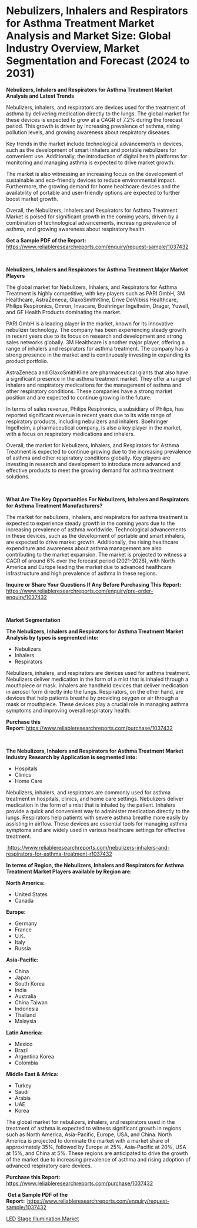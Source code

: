 <p><h1>Nebulizers, Inhalers and Respirators for Asthma Treatment Market Analysis and Market Size: Global Industry Overview, Market Segmentation and Forecast (2024 to 2031)</h1></p><p><strong>Nebulizers, Inhalers and Respirators for Asthma Treatment Market Analysis and Latest Trends</strong></p>
<p><p>Nebulizers, inhalers, and respirators are devices used for the treatment of asthma by delivering medication directly to the lungs. The global market for these devices is expected to grow at a CAGR of 7.2% during the forecast period. This growth is driven by increasing prevalence of asthma, rising pollution levels, and growing awareness about respiratory diseases.</p><p>Key trends in the market include technological advancements in devices, such as the development of smart inhalers and portable nebulizers for convenient use. Additionally, the introduction of digital health platforms for monitoring and managing asthma is expected to drive market growth. </p><p>The market is also witnessing an increasing focus on the development of sustainable and eco-friendly devices to reduce environmental impact. Furthermore, the growing demand for home healthcare devices and the availability of portable and user-friendly options are expected to further boost market growth.</p><p>Overall, the Nebulizers, Inhalers and Respirators for Asthma Treatment Market is poised for significant growth in the coming years, driven by a combination of technological advancements, increasing prevalence of asthma, and growing awareness about respiratory health.</p></p>
<p><strong>Get a Sample PDF of the Report:&nbsp;</strong> <a href="https://www.reliableresearchreports.com/enquiry/request-sample/1037432">https://www.reliableresearchreports.com/enquiry/request-sample/1037432</a></p>
<p>&nbsp;</p>
<p><strong>Nebulizers, Inhalers and Respirators for Asthma Treatment Major Market Players</strong></p>
<p><p>The global market for Nebulizers, Inhalers, and Respirators for Asthma Treatment is highly competitive, with key players such as PARI GmbH, 3M Healthcare, AstraZeneca, GlaxoSmithKline, Drive DeVilbiss Healthcare, Philips Respironics, Omron, Invacare, Boehringer Ingelheim, Drager, Yuwell, and GF Health Products dominating the market.</p><p>PARI GmbH is a leading player in the market, known for its innovative nebulizer technology. The company has been experiencing steady growth in recent years due to its focus on research and development and strong sales networks globally. 3M Healthcare is another major player, offering a range of inhalers and respirators for asthma treatment. The company has a strong presence in the market and is continuously investing in expanding its product portfolio.</p><p>AstraZeneca and GlaxoSmithKline are pharmaceutical giants that also have a significant presence in the asthma treatment market. They offer a range of inhalers and respiratory medications for the management of asthma and other respiratory conditions. These companies have a strong market position and are expected to continue growing in the future.</p><p>In terms of sales revenue, Philips Respironics, a subsidiary of Philips, has reported significant revenue in recent years due to its wide range of respiratory products, including nebulizers and inhalers. Boehringer Ingelheim, a pharmaceutical company, is also a key player in the market, with a focus on respiratory medications and inhalers.</p><p>Overall, the market for Nebulizers, Inhalers, and Respirators for Asthma Treatment is expected to continue growing due to the increasing prevalence of asthma and other respiratory conditions globally. Key players are investing in research and development to introduce more advanced and effective products to meet the growing demand for asthma treatment solutions.</p></p>
<p>&nbsp;</p>
<p><strong>What Are The Key Opportunities For Nebulizers, Inhalers and Respirators for Asthma Treatment Manufacturers?</strong></p>
<p><p>The market for nebulizers, inhalers, and respirators for asthma treatment is expected to experience steady growth in the coming years due to the increasing prevalence of asthma worldwide. Technological advancements in these devices, such as the development of portable and smart inhalers, are expected to drive market growth. Additionally, the rising healthcare expenditure and awareness about asthma management are also contributing to the market expansion. The market is projected to witness a CAGR of around 6% over the forecast period (2021-2026), with North America and Europe leading the market due to advanced healthcare infrastructure and high prevalence of asthma in these regions.</p></p>
<p><strong>Inquire or Share Your Questions If Any Before Purchasing This Report:</strong> <a href="https://www.reliableresearchreports.com/enquiry/pre-order-enquiry/1037432">https://www.reliableresearchreports.com/enquiry/pre-order-enquiry/1037432</a></p>
<p>&nbsp;</p>
<p><strong>Market Segmentation</strong></p>
<p><strong>The Nebulizers, Inhalers and Respirators for Asthma Treatment Market Analysis by types is segmented into:</strong></p>
<p><ul><li>Nebulizers</li><li>Inhalers</li><li>Respirators</li></ul></p>
<p><p>Nebulizers, inhalers, and respirators are devices used for asthma treatment. Nebulizers deliver medication in the form of a mist that is inhaled through a mouthpiece or mask. Inhalers are handheld devices that deliver medication in aerosol form directly into the lungs. Respirators, on the other hand, are devices that help patients breathe by providing oxygen or air through a mask or mouthpiece. These devices play a crucial role in managing asthma symptoms and improving overall respiratory health.</p></p>
<p><strong>Purchase this Report:&nbsp;</strong><a href="https://www.reliableresearchreports.com/purchase/1037432">https://www.reliableresearchreports.com/purchase/1037432</a></p>
<p>&nbsp;</p>
<p><strong>The Nebulizers, Inhalers and Respirators for Asthma Treatment Market Industry Research by Application is segmented into:</strong></p>
<p><ul><li>Hospitals</li><li>Clinics</li><li>Home Care</li></ul></p>
<p><p>Nebulizers, inhalers, and respirators are commonly used for asthma treatment in hospitals, clinics, and home care settings. Nebulizers deliver medication in the form of a mist that is inhaled by the patient. Inhalers provide a quick and convenient way to administer medication directly to the lungs. Respirators help patients with severe asthma breathe more easily by assisting in airflow. These devices are essential tools for managing asthma symptoms and are widely used in various healthcare settings for effective treatment.</p></p>
<p><a href="https://www.reliableresearchreports.com/nebulizers-inhalers-and-respirators-for-asthma-treatment-r1037432">&nbsp;https://www.reliableresearchreports.com/nebulizers-inhalers-and-respirators-for-asthma-treatment-r1037432</a></p>
<p><strong>In terms of Region, the Nebulizers, Inhalers and Respirators for Asthma Treatment Market Players available by Region are:</strong></p>
<p>
    <p> <strong> North America: </strong>
        <ul>
            <li>United States</li>
            <li>Canada</li>
        </ul>
        </p> 
    <p> <strong> Europe: </strong>
        <ul>
            <li>Germany</li>
            <li>France</li>
            <li>U.K.</li>
            <li>Italy</li>
            <li>Russia</li>
        </ul>
        </p> 
    <p> <strong> Asia-Pacific: </strong>
        <ul>
            <li>China</li>
            <li>Japan</li>
            <li>South Korea</li>
            <li>India</li>
            <li>Australia</li>
            <li>China Taiwan</li>
            <li>Indonesia</li>
            <li>Thailand</li>
            <li>Malaysia</li>
        </ul>
        </p> 
    <p> <strong> Latin America: </strong>
        <ul>
            <li>Mexico</li>
            <li>Brazil</li>
            <li>Argentina Korea</li>
            <li>Colombia</li>
        </ul>
        </p> 
    <p> <strong> Middle East & Africa: </strong>
        <ul>
            <li>Turkey</li>
            <li>Saudi</li>
            <li>Arabia</li>
            <li>UAE</li>
            <li>Korea</li>
        </ul>
    </p>
    </p>
<p><p>The global market for nebulizers, inhalers, and respirators used in the treatment of asthma is expected to witness significant growth in regions such as North America, Asia-Pacific, Europe, USA, and China. North America is projected to dominate the market with a market share of approximately 35%, followed by Europe at 25%, Asia-Pacific at 20%, USA at 15%, and China at 5%. These regions are anticipated to drive the growth of the market due to increasing prevalence of asthma and rising adoption of advanced respiratory care devices.</p></p>
<p><strong>Purchase this Report: </strong><a href="https://www.reliableresearchreports.com/purchase/1037432">https://www.reliableresearchreports.com/purchase/1037432</a></p>
<p>&nbsp;<strong>Get a Sample PDF of the Report:&nbsp;&nbsp;</strong><a href="https://www.reliableresearchreports.com/enquiry/request-sample/1037432">https://www.reliableresearchreports.com/enquiry/request-sample/1037432</a></p>
<p><strong></strong></p>
<p><p><a href="https://github.com/tyleolden34345/Market-Research-Report-List-1/blob/main/led-stage-illumination-market.md">LED Stage Illumination Market</a></p></p>